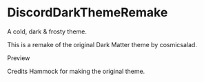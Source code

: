 # DiscordDarkThemeRemake

A cold, dark & frosty theme.

This is a remake of the original Dark Matter theme by cosmicsalad.

Preview

Credits
Hammock for making the original theme.
